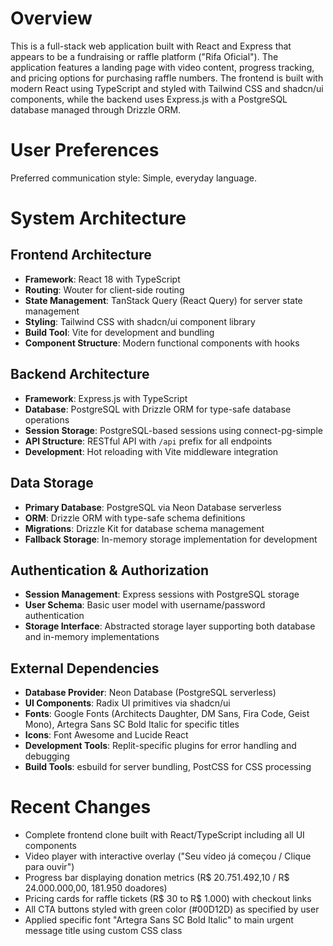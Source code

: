 # Overview

This is a full-stack web application built with React and Express that appears to be a fundraising or raffle platform ("Rifa Oficial"). The application features a landing page with video content, progress tracking, and pricing options for purchasing raffle numbers. The frontend is built with modern React using TypeScript and styled with Tailwind CSS and shadcn/ui components, while the backend uses Express.js with a PostgreSQL database managed through Drizzle ORM.

# User Preferences

Preferred communication style: Simple, everyday language.

# System Architecture

## Frontend Architecture
- **Framework**: React 18 with TypeScript
- **Routing**: Wouter for client-side routing
- **State Management**: TanStack Query (React Query) for server state management
- **Styling**: Tailwind CSS with shadcn/ui component library
- **Build Tool**: Vite for development and bundling
- **Component Structure**: Modern functional components with hooks

## Backend Architecture
- **Framework**: Express.js with TypeScript
- **Database**: PostgreSQL with Drizzle ORM for type-safe database operations
- **Session Storage**: PostgreSQL-based sessions using connect-pg-simple
- **API Structure**: RESTful API with `/api` prefix for all endpoints
- **Development**: Hot reloading with Vite middleware integration

## Data Storage
- **Primary Database**: PostgreSQL via Neon Database serverless
- **ORM**: Drizzle ORM with type-safe schema definitions
- **Migrations**: Drizzle Kit for database schema management
- **Fallback Storage**: In-memory storage implementation for development

## Authentication & Authorization
- **Session Management**: Express sessions with PostgreSQL storage
- **User Schema**: Basic user model with username/password authentication
- **Storage Interface**: Abstracted storage layer supporting both database and in-memory implementations

## External Dependencies
- **Database Provider**: Neon Database (PostgreSQL serverless)
- **UI Components**: Radix UI primitives via shadcn/ui
- **Fonts**: Google Fonts (Architects Daughter, DM Sans, Fira Code, Geist Mono), Artegra Sans SC Bold Italic for specific titles
- **Icons**: Font Awesome and Lucide React
- **Development Tools**: Replit-specific plugins for error handling and debugging
- **Build Tools**: esbuild for server bundling, PostCSS for CSS processing

# Recent Changes

- Complete frontend clone built with React/TypeScript including all UI components
- Video player with interactive overlay ("Seu vídeo já começou / Clique para ouvir")
- Progress bar displaying donation metrics (R$ 20.751.492,10 / R$ 24.000.000,00, 181.950 doadores)
- Pricing cards for raffle tickets (R$ 30 to R$ 1.000) with checkout links
- All CTA buttons styled with green color (#00D12D) as specified by user
- Applied specific font "Artegra Sans SC Bold Italic" to main urgent message title using custom CSS class